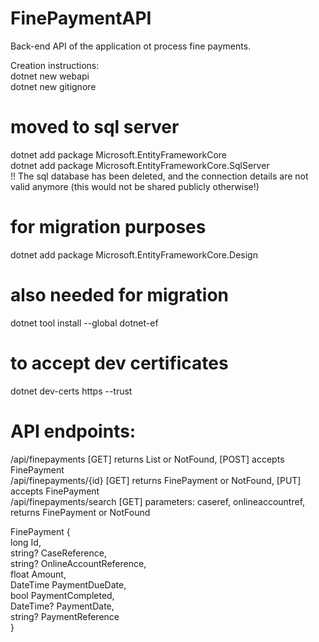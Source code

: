 # FinePaymentAPI

Back-end API of the application ot process fine payments.

Creation instructions:<br>
dotnet new webapi<br>
dotnet new gitignore

# moved to sql server
dotnet add package Microsoft.EntityFrameworkCore<br>
dotnet add package Microsoft.EntityFrameworkCore.SqlServer<br>
!! The sql database has been deleted, and the connection details are not valid anymore (this would not be shared publicly otherwise!)

# for migration purposes
dotnet add package Microsoft.EntityFrameworkCore.Design

# also needed for migration
dotnet tool install --global dotnet-ef

# to accept dev certificates
dotnet dev-certs https --trust

# API endpoints:<br>
/api/finepayments [GET] returns List<FinePayment> or NotFound, [POST] accepts FinePayment<br>
/api/finepayments/{id} [GET] returns FinePayment or NotFound, [PUT] accepts FinePayment<br>
/api/finepayments/search [GET] parameters: caseref, onlineaccountref, returns FinePayment or NotFound<br>

FinePayment {<br>
    long Id,<br>
    string? CaseReference,<br>
    string? OnlineAccountReference,<br>
    float Amount,<br>
    DateTime PaymentDueDate,<br>
    bool PaymentCompleted,<br>
    DateTime? PaymentDate,<br>
    string? PaymentReference<br>
}

